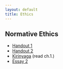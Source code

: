 ```yaml
---
layout: default
title: Ethics
---
```


## Normative Ethics

+ [Handout 1](Handout)
+ [Handout 2](Handout2)
+ [Kirinyaga](Kirinyaga.epub) (read ch.1.)
+ [Essay 2](Essay)


